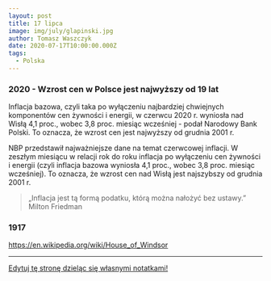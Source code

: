 ```yaml
---
layout: post
title: 17 lipca
image: img/july/glapinski.jpg
author: Tomasz Waszczyk
date: 2020-07-17T10:00:00.000Z
tags:
  - Polska
---
```


### 2020 - Wzrost cen w Polsce jest najwyższy od 19 lat

Inflacja bazowa, czyli taka po wyłączeniu najbardziej chwiejnych komponentów cen żywności i energii, w czerwcu 2020 r. wyniosła nad Wisłą 4,1 proc., wobec 3,8 proc. miesiąc wcześniej - podał Narodowy Bank Polski. To oznacza, że wzrost cen jest najwyższy od grudnia 2001 r.

NBP przedstawił najważniejsze dane na temat czerwcowej inflacji. W zeszłym miesiącu w relacji rok do roku inflacja po wyłączeniu cen żywności i energii (czyli inflacja bazowa wyniosła 4,1 proc., wobec 3,8 proc. miesiąc wcześniej). To oznacza, że wzrost cen nad Wisłą jest najszybszy od grudnia 2001 r. 

> „Inflacja jest tą formą podatku, którą można nałożyć bez ustawy.” Milton Friedman

### 1917

https://en.wikipedia.org/wiki/House_of_Windsor

---

<a href="https://github.com/TomaszWaszczyk/historia.waszczyk.com/edit/master/src/content/july-17.md" target="_blank">Edytuj tę stronę dzieląc się własnymi notatkami!</a>
